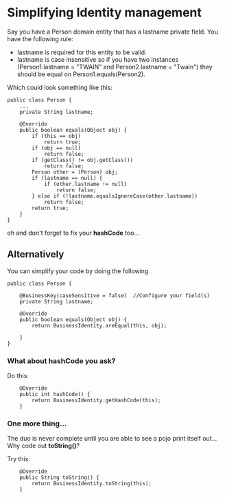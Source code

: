 # Simplifying Identity management #

Say you have a Person domain entity that has a lastname private field.  You have the following rule:
  * lastname is required for this entity to be valid.
  * lastname is case insensitive so if you have two instances (Person1.lastname = "TWAIN" and Person2.lastname = "Twain") they should be equal on Person1.equals(Person2).

Which could look something like this:
```
public class Person {
    ...
    private String lastname;

    @Override
    public boolean equals(Object obj) {
        if (this == obj)
            return true;
        if (obj == null)
            return false;
        if (getClass() != obj.getClass())
            return false;
        Person other = (Person) obj;
        if (lastname == null) {
            if (other.lastname != null)
                return false;
        } else if (!lastname.equalsIgnoreCase(other.lastname))
            return false;
        return true;
    }
}
```

oh and don't forget to fix your **hashCode** too...

## Alternatively ##
You can simplify your code by doing the following
```
public class Person {
    
    @BusinessKey(caseSensitive = false)  //Configure your field(s)
    private String lastname;

    @Override
    public boolean equals(Object obj) {
        return BusinessIdentity.areEqual(this, obj);

    }
}
```

### What about hashCode you ask? ###

Do this:
```
    @Override
    public int hashCode() {
        return BusinessIdentity.getHashCode(this);
    }
```

### One more thing... ###

The duo is never complete until you are able to see a pojo print itself out... Why code out **toString()**?

Try this:
```
    @Override
    public String toString() {
        return BusinessIdentity.toString(this);
    }
```